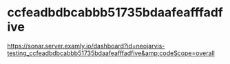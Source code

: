 # ccfeadbdbcabbb51735bdaafeafffadfive
https://sonar.server.examly.io/dashboard?id=neojarvis-testing_ccfeadbdbcabbb51735bdaafeafffadfive&amp;codeScope=overall
